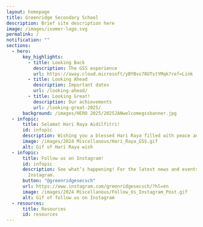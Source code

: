 ```yaml
---
layout: homepage
title: Greenridge Secondary School
description: Brief site description here
image: /images/isomer-logo.svg
permalink: /
notification: ""
sections:
  - hero:
      key_highlights:
        - title: Looking Back
          description: The GSS experience
          url: https://sway.cloud.microsoft/yBYBvs78UTstYMqk?ref=Link
        - title: Looking Ahead
          description: Important dates
          url: /looking-ahead/
        - title: Looking Great!
          description: Our achievements
          url: /looking-great-2025/
      background: /images/HERO 2025/2025JANwelcomegssbanner.jpg
  - infopic:
      title: Selamat Hari Raya Aidilfitri!
      id: infopic
      description: Wishing you a blessed Hari Raya filled with peace and happiness!
      image: /images/2024 Miscellanous/Hari_Raya_GSS.gif
      alt: Gif of Hari Raya wish
  - infopic:
      title: Follow us on Instagram!
      id: infopic
      description: See what’s happening! For the latest news and events, follow us on
        Instagram.
      button: "@greenridgesecsch"
      url: https://www.instagram.com/greenridgesecsch/?hl=en
      image: /images/2024 Miscellanous/Follow_Us_Instagram_Post.gif
      alt: Gif of follow us on Instagram
  - resources:
      title: Resources
      id: resources
---
```

